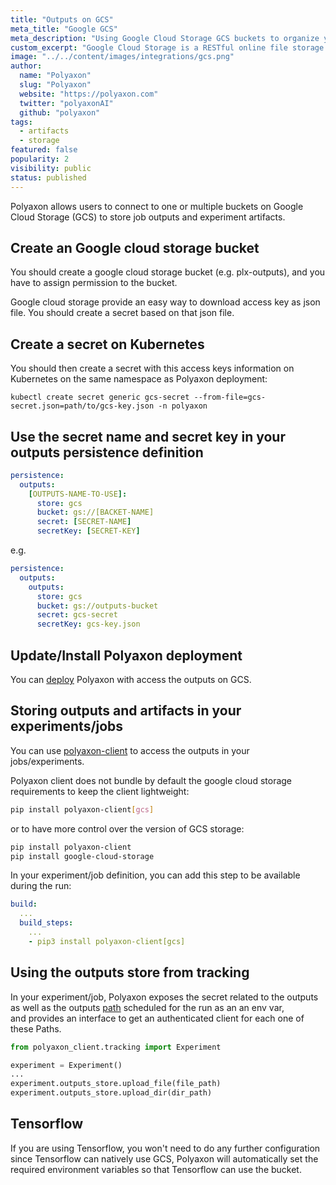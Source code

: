 ```yaml
---
title: "Outputs on GCS"
meta_title: "Google GCS"
meta_description: "Using Google Cloud Storage GCS buckets to organize your jobs outputs and experiment artifacts. Polyaxon allows users to connect to one or multiple buckets on Google Cloud Storage GCS to store job outputs and experiment artifacts."
custom_excerpt: "Google Cloud Storage is a RESTful online file storage web service for storing and accessing data on Google Cloud Platform infrastructure. The service combines the performance and scalability of Google's cloud with advanced security and sharing capabilities."
image: "../../content/images/integrations/gcs.png"
author:
  name: "Polyaxon"
  slug: "Polyaxon"
  website: "https://polyaxon.com"
  twitter: "polyaxonAI"
  github: "polyaxon"
tags: 
  - artifacts
  - storage
featured: false
popularity: 2
visibility: public
status: published
---
```


Polyaxon allows users to connect to one or multiple buckets on Google Cloud Storage (GCS) to store job outputs and experiment artifacts.

## Create an Google cloud storage bucket

You should create a google cloud storage bucket (e.g. plx-outputs), and you have to assign permission to the bucket.

Google cloud storage provide an easy way to download access key as json file. You should create a secret based on that json file.

## Create a secret on Kubernetes

You should then create a secret with this access keys information on Kubernetes on the same namespace as Polyaxon deployment:

`kubectl create secret generic gcs-secret --from-file=gcs-secret.json=path/to/gcs-key.json -n polyaxon`

## Use the secret name and secret key in your outputs persistence definition

```yaml
persistence:
  outputs:
    [OUTPUTS-NAME-TO-USE]:
      store: gcs
      bucket: gs://[BACKET-NAME]
      secret: [SECRET-NAME]
      secretKey: [SECRET-KEY]
```

e.g.

```yaml
persistence:
  outputs:
    outputs:
      store: gcs
      bucket: gs://outputs-bucket
      secret: gcs-secret
      secretKey: gcs-key.json
```

## Update/Install Polyaxon deployment

You can [deploy](/docs/setup/connections/) Polyaxon with access the outputs on GCS.

## Storing outputs and artifacts in your experiments/jobs

You can use [polyaxon-client](/docs/core/python-library/) to access the outputs in your jobs/experiments.

Polyaxon client does not bundle by default the google cloud storage requirements to keep the client lightweight:

```bash
pip install polyaxon-client[gcs]
``` 

or to have more control over the version of GCS storage:

```bash
pip install polyaxon-client
pip install google-cloud-storage
``` 

In your experiment/job definition, you can add this step to be available during the run:

```yaml
build:
  ...
  build_steps:
    ...
    - pip3 install polyaxon-client[gcs]
```

## Using the outputs store from tracking

In your experiment/job, Polyaxon exposes the secret related to the outputs as well as the outputs [path](/docs/experimentation/tracking/in-cluster/#get-outputs-path) scheduled for the run as an an env var,  
and provides an interface to get an authenticated client for each one of these Paths.

```python
from polyaxon_client.tracking import Experiment

experiment = Experiment()
...
experiment.outputs_store.upload_file(file_path)
experiment.outputs_store.upload_dir(dir_path)
``` 

## Tensorflow

If you are using Tensorflow, you won't need to do any further configuration since Tensorflow can natively use GCS, 
Polyaxon will automatically set the required environment variables so that Tensorflow can use the bucket. 
